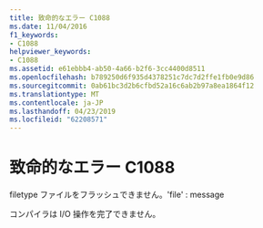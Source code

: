 ```yaml
---
title: 致命的なエラー C1088
ms.date: 11/04/2016
f1_keywords:
- C1088
helpviewer_keywords:
- C1088
ms.assetid: e61ebbb4-ab50-4a66-b2f6-3cc4400d8511
ms.openlocfilehash: b789250d6f935d4378251c7dc7d2ffe1fb0e9d86
ms.sourcegitcommit: 0ab61bc3d2b6cfbd52a16c6ab2b97a8ea1864f12
ms.translationtype: MT
ms.contentlocale: ja-JP
ms.lasthandoff: 04/23/2019
ms.locfileid: "62208571"
---
```

# <a name="fatal-error-c1088"></a>致命的なエラー C1088

filetype ファイルをフラッシュできません。'file' : message

コンパイラは I/O 操作を完了できません。